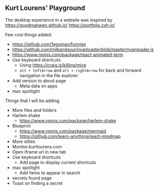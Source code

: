 ## Kurt Lourens' Playground

The desktop experience in a website was inspired by 
https://goodmanwen.github.io/
https://portfolio.zxh.io/

Few cool things added:
- https://github.com/1egoman/funnies
- https://github.com/milkandsour/nyanloader/blob/master/nyanloader.js
- https://www.npmjs.com/package/react-animated-term
- Use keyboard shortcuts
  - Using https://craig.is/killing/mice
  -  `alt + leftArrow` and `alt + rightArrow` for back and forward navigation in the file explorer
- Add version to about page
  - Meta data on apps
- mac spotlight


Things that I will be adding 
- More files and folders
- Harlem shake
  - https://www.npmjs.com/package/harlem-shake
- Blueprint
  - https://www.npmjs.com/package/mermaid
  - https://github.com/learn-anything/react-mindmap
- More sillies
- Monitor.kurtlourens.com
- Open iframe url in new tab
- Use keyboard shortcuts
  - Add page to display current shortcuts
- mac spotlight
  - Add items to appear in search
- secrets found page
- Toast on finding a secret